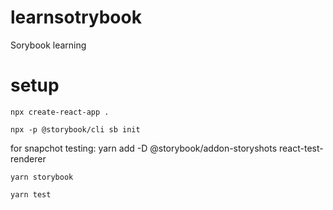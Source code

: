 # learnsotrybook
Sorybook learning

# setup

    npx create-react-app .

    npx -p @storybook/cli sb init

for snapchot testing:
    yarn add -D @storybook/addon-storyshots react-test-renderer

    yarn storybook

    yarn test
